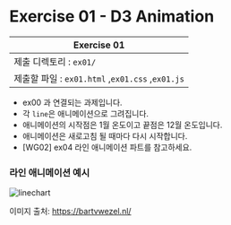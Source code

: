 # Exercise 01 - D3 Animation

| Exercise 01              
| ------------------------ 
| 제출 디렉토리 : `ex01/`  
| 제출할 파일 : `ex01.html` ,`ex01.css` ,`ex01.js` 

- ex00 과 연결되는 과제입니다.
- 각 `line`은 애니메이션으로 그려집니다.
- 애니메이션의 시작점은 1월 온도이고 끝점은 12월 온도입니다.
- 애니메이션은 새로고침 될 때마다 다시 시작합니다.
- [WG02] ex04 라인 애니메이션 파트를 참고하세요.

### 라인 애니메이션 예시

<img src='https://bartvwezel.nl/wp-content/uploads/2020/10/ezgif.com-gif-maker-1.gif' alt='linechart'>

이미지 출처:  https://bartvwezel.nl/
